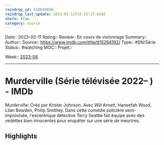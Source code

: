```yaml
---
raindrop_id: 516649850
raindrop_last_update: 2023-02-11T15:22:17.620Z
share: true
category: source
---
```


Date:: 2023-02-11
Rating::
Review:: En cours de visionnage 
Summary:: 
Author::
Source:: https://www.imdb.com/title/tt15264192/
Type:: #SN/Série 
Status:: #watching 
MOC::
Projet:: 

Week:: [2023-06](../week/2023-06.md)

***
# Murderville (Série télévisée 2022– ) - IMDb

Murderville: Créé par Krister Johnson. Avec Will Arnett, Haneefah Wood, Lilan Bowden, Philip Smithey. Dans cette comédie policière semi-improvisée, l'excentrique détective Terry Seattle fait équipe avec des vedettes bien innocentes pour enquêter sur une série de meurtres.

## Highlights

